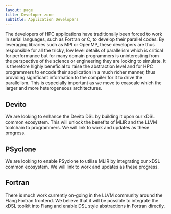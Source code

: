 ```yaml
---
layout: page
title: Developer zone
subtitle: Application Developers
---
```


The developers of HPC applications have traditionally been forced to work in serial languages, such as Fortran or C, to develop their parallel codes. By leveraging libraries such as MPI or OpenMP, these developers are thus responsible for all the tricky, low level details of parallelism which is critical for performance but for many domain programmers is uninteresting from the perspective of the science or engineering they are looking to simulate. It is therefore highly beneficial to raise the abstraction level and for HPC programmers to encode their application in a much richer manner, thus providing significant information to the compiler for it to drive the parallelism. This is especially important as we move to exascale which the larger and more heterogeneous architectures.

## Devito

We are looking to enhance the Devito DSL by building it upon our xDSL common ecosystem. This will unlock the benefits of MLIR and the LLVM toolchain to programmers. We will link to work and updates as these progress.

## PSyclone

We are looking to enable PSyclone to utilise MLIR by integrating our xDSL common ecosystem. We will link to work and updates as these progress. 

## Fortran

There is much work currently on-going in the LLVM community around the Flang Fortran frontend. We believe that it will be possible to integrate the xDSL toolkit into Flang and enable DSL style abstractions in Fortran directly. 
